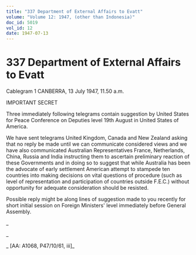```yaml
---
title: "337 Department of External Affairs to Evatt"
volume: "Volume 12: 1947, (other than Indonesia)"
doc_id: 5019
vol_id: 12
date: 1947-07-13
---
```


# 337 Department of External Affairs to Evatt

Cablegram 1 CANBERRA, 13 July 1947, 11.50 a.m.

IMPORTANT SECRET

Three immediately following telegrams contain suggestion by United States for Peace Conference on Deputies level 19th August in United States of America.

We have sent telegrams United Kingdom, Canada and New Zealand asking that no reply be made until we can communicate considered views and we have also communicated Australian Representatives France, Netherlands, China, Russia and India instructing them to ascertain preliminary reaction of these Governments and in doing so to suggest that while Australia has been the advocate of early settlement American attempt to stampede ten countries into making decisions on vital questions of procedure (such as level of representation and participation of countries outside F.E.C.) without opportunity for adequate consideration should be resisted.

Possible reply might be along lines of suggestion made to you recently for short initial session on Foreign Ministers' level immediately before General Assembly.

_

_

_ [AA: A1068, P47/10/61, iii]_
